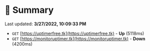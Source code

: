 # 📖 Summary
Last updated: **3/27/2022, 10:09:33 PM**

- `GET` [https://uptimerfree.tk](https://uptimerfree.tk) - **Up** (5118ms)
- `GET` [https://monitoruptimer.tk](https://monitoruptimer.tk) - **Down** (4200ms)
